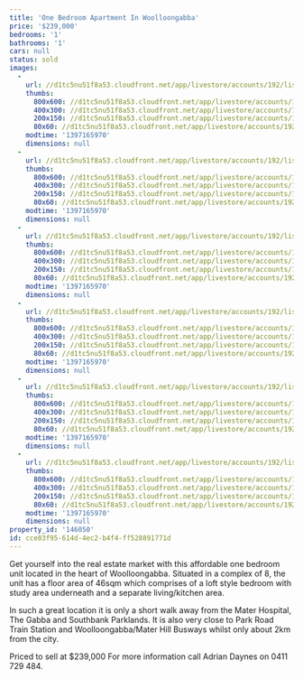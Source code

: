```yaml
---
title: 'One Bedroom Apartment In Woolloongabba'
price: '$239,000'
bedrooms: '1'
bathrooms: '1'
cars: null
status: sold
images:
  -
    url: //d1tc5nu51f8a53.cloudfront.net/app/livestore/accounts/192/listings/98140/images/104632209-1_9959992883_20140411033210.jpg
    thumbs:
      800x600: //d1tc5nu51f8a53.cloudfront.net/app/livestore/accounts/192/listings/98140/images/104632209-1_9959992883_20140411033210_800x600.jpg
      400x300: //d1tc5nu51f8a53.cloudfront.net/app/livestore/accounts/192/listings/98140/images/104632209-1_9959992883_20140411033210_400x300.jpg
      200x150: //d1tc5nu51f8a53.cloudfront.net/app/livestore/accounts/192/listings/98140/images/104632209-1_9959992883_20140411033210_200x150.jpg
      80x60: //d1tc5nu51f8a53.cloudfront.net/app/livestore/accounts/192/listings/98140/images/104632209-1_9959992883_20140411033210_80x60.jpg
    modtime: '1397165970'
    dimensions: null
  -
    url: //d1tc5nu51f8a53.cloudfront.net/app/livestore/accounts/192/listings/98140/images/104632209-2_4851068049_20140411033210.jpg
    thumbs:
      800x600: //d1tc5nu51f8a53.cloudfront.net/app/livestore/accounts/192/listings/98140/images/104632209-2_4851068049_20140411033210_800x600.jpg
      400x300: //d1tc5nu51f8a53.cloudfront.net/app/livestore/accounts/192/listings/98140/images/104632209-2_4851068049_20140411033210_400x300.jpg
      200x150: //d1tc5nu51f8a53.cloudfront.net/app/livestore/accounts/192/listings/98140/images/104632209-2_4851068049_20140411033210_200x150.jpg
      80x60: //d1tc5nu51f8a53.cloudfront.net/app/livestore/accounts/192/listings/98140/images/104632209-2_4851068049_20140411033210_80x60.jpg
    modtime: '1397165970'
    dimensions: null
  -
    url: //d1tc5nu51f8a53.cloudfront.net/app/livestore/accounts/192/listings/98140/images/104632209-3_3193681785_20140411033210.jpg
    thumbs:
      800x600: //d1tc5nu51f8a53.cloudfront.net/app/livestore/accounts/192/listings/98140/images/104632209-3_3193681785_20140411033210_800x600.jpg
      400x300: //d1tc5nu51f8a53.cloudfront.net/app/livestore/accounts/192/listings/98140/images/104632209-3_3193681785_20140411033210_400x300.jpg
      200x150: //d1tc5nu51f8a53.cloudfront.net/app/livestore/accounts/192/listings/98140/images/104632209-3_3193681785_20140411033210_200x150.jpg
      80x60: //d1tc5nu51f8a53.cloudfront.net/app/livestore/accounts/192/listings/98140/images/104632209-3_3193681785_20140411033210_80x60.jpg
    modtime: '1397165970'
    dimensions: null
  -
    url: //d1tc5nu51f8a53.cloudfront.net/app/livestore/accounts/192/listings/98140/images/104632209-4_7884162641_20140411033209.jpg
    thumbs:
      800x600: //d1tc5nu51f8a53.cloudfront.net/app/livestore/accounts/192/listings/98140/images/104632209-4_7884162641_20140411033209_800x600.jpg
      400x300: //d1tc5nu51f8a53.cloudfront.net/app/livestore/accounts/192/listings/98140/images/104632209-4_7884162641_20140411033209_400x300.jpg
      200x150: //d1tc5nu51f8a53.cloudfront.net/app/livestore/accounts/192/listings/98140/images/104632209-4_7884162641_20140411033209_200x150.jpg
      80x60: //d1tc5nu51f8a53.cloudfront.net/app/livestore/accounts/192/listings/98140/images/104632209-4_7884162641_20140411033209_80x60.jpg
    modtime: '1397165970'
    dimensions: null
  -
    url: //d1tc5nu51f8a53.cloudfront.net/app/livestore/accounts/192/listings/98140/images/104632209-5_1665922268_20140411033215.jpg
    thumbs:
      800x600: //d1tc5nu51f8a53.cloudfront.net/app/livestore/accounts/192/listings/98140/images/104632209-5_1665922268_20140411033215_800x600.jpg
      400x300: //d1tc5nu51f8a53.cloudfront.net/app/livestore/accounts/192/listings/98140/images/104632209-5_1665922268_20140411033215_400x300.jpg
      200x150: //d1tc5nu51f8a53.cloudfront.net/app/livestore/accounts/192/listings/98140/images/104632209-5_1665922268_20140411033215_200x150.jpg
      80x60: //d1tc5nu51f8a53.cloudfront.net/app/livestore/accounts/192/listings/98140/images/104632209-5_1665922268_20140411033215_80x60.jpg
    modtime: '1397165970'
    dimensions: null
  -
    url: //d1tc5nu51f8a53.cloudfront.net/app/livestore/accounts/192/listings/98140/images/104632209-6_4074467318_20140411033214.jpg
    thumbs:
      800x600: //d1tc5nu51f8a53.cloudfront.net/app/livestore/accounts/192/listings/98140/images/104632209-6_4074467318_20140411033214_800x600.jpg
      400x300: //d1tc5nu51f8a53.cloudfront.net/app/livestore/accounts/192/listings/98140/images/104632209-6_4074467318_20140411033214_400x300.jpg
      200x150: //d1tc5nu51f8a53.cloudfront.net/app/livestore/accounts/192/listings/98140/images/104632209-6_4074467318_20140411033214_200x150.jpg
      80x60: //d1tc5nu51f8a53.cloudfront.net/app/livestore/accounts/192/listings/98140/images/104632209-6_4074467318_20140411033214_80x60.jpg
    modtime: '1397165970'
    dimensions: null
property_id: '146050'
id: cce03f95-614d-4ec2-b4f4-ff528891771d
---
```

Get yourself into the real estate market with this affordable one bedroom unit located in the heart of Woolloongabba. Situated in a complex of 8, the unit has a floor area of 46sqm which comprises of a loft style bedroom with study area underneath and a separate living/kitchen area.

In such a great location it is only a short walk away from the Mater Hospital, The Gabba and Southbank Parklands. It is also very close to Park Road Train Station and Woolloongabba/Mater Hill Busways whilst only about 2km from the city.


Priced to sell at $239,000
For more information call Adrian Daynes on 0411 729 484.